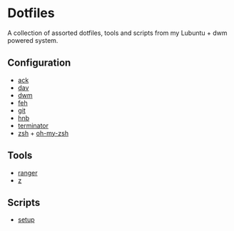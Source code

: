# Dotfiles

A collection of assorted dotfiles, tools and scripts from my Lubuntu + dwm powered system.

## Configuration

- [ack](http://beyondgrep.com/)
- [dav](http://dav-text.sourceforge.net/)
- [dwm](http://dwm.suckless.org/)
- [feh](http://feh.finalrewind.org/)
- [git](http://git-scm.com/)
- [hnb](http://hnb.sourceforge.net/)
- [terminator](http://www.tenshu.net/p/terminator.html)
- [zsh](http://zsh.sourceforge.net/) + [oh-my-zsh](https://github.com/robbyrussell/oh-my-zsh)

## Tools

- [ranger](http://ranger.nongnu.org/)
- [z](https://github.com/rupa/z)

## Scripts

- [setup](https://github.com/gummesson/dotfiles/blob/master/scripts/setup.sh)
